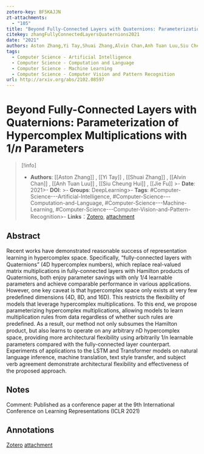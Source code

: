 ```yaml
---
zotero-key: BF5KAJJN
zt-attachments:
  - "105"
title: "Beyond Fully-Connected Layers with Quaternions: Parameterization of Hypercomplex Multiplications with $1/n$ Parameters"
citekey: zhangFullyConnectedLayersQuaternions2021
date: "2021"
authors: Aston Zhang,Yi Tay,Shuai Zhang,Alvin Chan,Anh Tuan Luu,Siu Cheung Hui,Jie Fu
tags:
  - Computer Science - Artificial Intelligence
  - Computer Science - Computation and Language
  - Computer Science - Machine Learning
  - Computer Science - Computer Vision and Pattern Recognition
url: http://arxiv.org/abs/2102.08597
---
```

# Beyond Fully-Connected Layers with Quaternions: Parameterization of Hypercomplex Multiplications with $1/n$ Parameters
>[!info] 
>- **Authors**:  [[Aston Zhang]] ,  [[Yi Tay]] ,  [[Shuai Zhang]] ,  [[Alvin Chan]] ,  [[Anh Tuan Luu]] ,  [[Siu Cheung Hui]] ,  [[Jie Fu]] >- **Date**: 2021>- **DOI**: >- **Groups**: DeepLearning>- **Tags**: #Computer-Science---Artificial-Intelligence, #Computer-Science---Computation-and-Language, #Computer-Science---Machine-Learning, #Computer-Science---Computer-Vision-and-Pattern-Recognition>- **Links**：[Zotero](zotero://select/library/items/BF5KAJJN), [attachment](<file:///home/senjl/Zotero/storage/CNYYLLHR/Zhang%20et%20al.%20-%202021%20-%20Beyond%20Fully-Connected%20Layers%20with%20Quaternions%20Pa.pdf>)
## Abstract
Recent works have demonstrated reasonable success of representation learning in hypercomplex space. Speciﬁcally, “fully-connected layers with Quaternions” (4D hypercomplex numbers), which replace real-valued matrix multiplications in fully-connected layers with Hamilton products of Quaternions, both enjoy parameter savings with only 1/4 learnable parameters and achieve comparable performance in various applications. However, one key caveat is that hypercomplex space only exists at very few predeﬁned dimensions (4D, 8D, and 16D). This restricts the ﬂexibility of models that leverage hypercomplex multiplications. To this end, we propose parameterizing hypercomplex multiplications, allowing models to learn multiplication rules from data regardless of whether such rules are predeﬁned. As a result, our method not only subsumes the Hamilton product, but also learns to operate on any arbitrary nD hypercomplex space, providing more architectural ﬂexibility using arbitrarily 1/n learnable parameters compared with the fully-connected layer counterpart. Experiments of applications to the LSTM and Transformer models on natural language inference, machine translation, text style transfer, and subject verb agreement demonstrate architectural ﬂexibility and effectiveness of the proposed approach.
## Notes
  Comment: Published as a conference paper at the 9th International Conference on Learning Representations (ICLR 2021)
## Annotations

[Zotero](zotero://select/library/items/BF5KAJJN) [attachment](<file:///home/senjl/Zotero/storage/CNYYLLHR/Zhang%20et%20al.%20-%202021%20-%20Beyond%20Fully-Connected%20Layers%20with%20Quaternions%20Pa.pdf>)